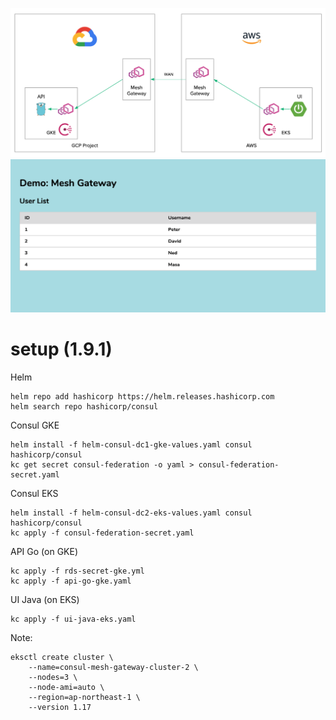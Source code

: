 ![](2k8s.png)
![](2k8s-2.png)

# setup (1.9.1)

Helm
```shell script
helm repo add hashicorp https://helm.releases.hashicorp.com
helm search repo hashicorp/consul
```

Consul GKE
```shell script
helm install -f helm-consul-dc1-gke-values.yaml consul hashicorp/consul
kc get secret consul-federation -o yaml > consul-federation-secret.yaml
```

Consul EKS
```shell script
helm install -f helm-consul-dc2-eks-values.yaml consul hashicorp/consul
kc apply -f consul-federation-secret.yaml
```

API Go (on GKE)
```shell script
kc apply -f rds-secret-gke.yml
kc apply -f api-go-gke.yaml
```

UI Java (on EKS)
```shell script
kc apply -f ui-java-eks.yaml
```

Note: 
```shell script
eksctl create cluster \
    --name=consul-mesh-gateway-cluster-2 \
    --nodes=3 \
    --node-ami=auto \
    --region=ap-northeast-1 \
    --version 1.17
```
